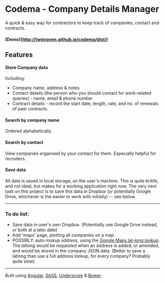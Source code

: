 # Codema - Company Details Manager

A quick & easy way for contractors to keep track of companies, contact and contracts.

#### (Demo)(http://twinraven.github.io/codema/dist/)

## Features

#### Store Company data

Including:
* Company name, address & notes
* Contact details (the person who you should contact for work-related queries) - name, email & phone number
* Contract details - record the start date, length, rate, and no. of renewals of past contracts.

#### Search by company name

Ordered alphabetically.

#### Search by contact

View companies organised by your contact for them. Especially helpful for recruiters.

#### Save data

All data is saved in local storage, on the user's machine. This is quite brittle, and not ideal, but makes for a working application right now. The very next task on this project is to save this data in Dropbox (or potentially Google Drive, whichever is the easier to work with initially) -- see below.

-----

### To do list:

* Save data in user's own Dropbox. (Potentially use Google Drive instead, or both at a later date)
* Add 'maps' page, plotting all companies on a map
* POSSIBLY: auto-lookup address, using the [Google Maps lat-long lookup](https://dexvelopers.google.com/maps/documentation/geocoding/). The latlong would be requested when an address is added, or amended, and would be stored in the company JSON data. (Better to save a latlong than use a full address lookup, for every company? Probably quite slow)

-----

Built using [Angular](https://github.com/angular/angular.js), [SASS](https://github.com/sass/sass), [Underscore](https://github.com/jashkenas/underscore) & [Bower](https://github.com/bower/bower).

